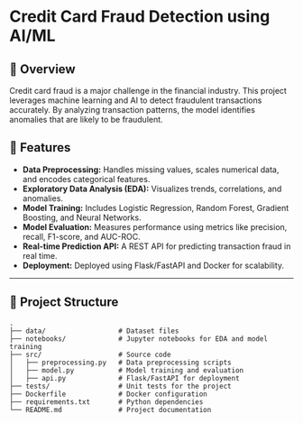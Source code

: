 # Credit Card Fraud Detection using AI/ML

## 📖 Overview
Credit card fraud is a major challenge in the financial industry. This project leverages machine learning and AI to detect fraudulent transactions accurately. By analyzing transaction patterns, the model identifies anomalies that are likely to be fraudulent.

## 🚀 Features
- **Data Preprocessing:** Handles missing values, scales numerical data, and encodes categorical features.
- **Exploratory Data Analysis (EDA):** Visualizes trends, correlations, and anomalies.
- **Model Training:** Includes Logistic Regression, Random Forest, Gradient Boosting, and Neural Networks.
- **Model Evaluation:** Measures performance using metrics like precision, recall, F1-score, and AUC-ROC.
- **Real-time Prediction API:** A REST API for predicting transaction fraud in real time.
- **Deployment:** Deployed using Flask/FastAPI and Docker for scalability.

---

## 📂 Project Structure
```plaintext
.
├── data/                  # Dataset files
├── notebooks/             # Jupyter notebooks for EDA and model training
├── src/                   # Source code
│   ├── preprocessing.py   # Data preprocessing scripts
│   ├── model.py           # Model training and evaluation
│   ├── api.py             # Flask/FastAPI for deployment
├── tests/                 # Unit tests for the project
├── Dockerfile             # Docker configuration
├── requirements.txt       # Python dependencies
└── README.md              # Project documentation
